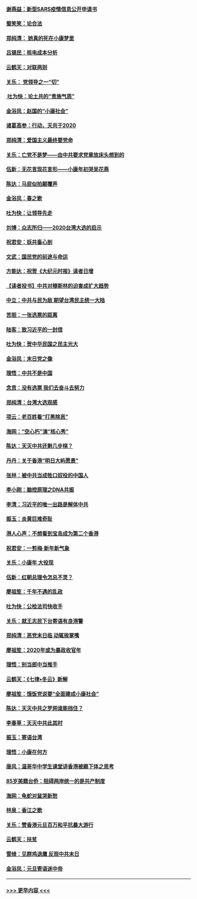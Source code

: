 #### [谢燕益：新型SARS疫情信息公开申请书](../pages/nsc993/n11808840.md?t=01211601) 
#### [蜀笑笑：论合法](../pages/nsc993/n11808064.md?t=01211601) 
#### [郑纯清： 她真的死在小康梦里](../pages/nsc993/n11806623.md?t=01211601) 
#### [吕锡民：核电成本分析](../pages/nsc993/n11806284.md?t=01211601) 
#### [云鹤天：对联两则](../pages/nsc993/n11805957.md?t=01211601) 
#### [关乐： 党领导之一“切”](../pages/nsc993/n11804505.md?t=01211601) 
#### [ 吐为快：论土共的“贵族气质”](../pages/nsc993/n11804490.md?t=01211601) 
#### [金浴凤：赵国的“小康社会”](../pages/nsc993/n11804452.md?t=01211601) 
#### [诸葛高参：行动，灭共于2020](../pages/nsc993/n11804120.md?t=01211601) 
#### [郑纯清：爱国主义最终要党命](../pages/nsc993/n11802197.md?t=01211601) 
#### [关乐：亡党不是梦——由中共要求党章放床头想到的](../pages/nsc993/n11802156.md?t=01211601) 
#### [伍新：无花言现花言形——小康年初哭吴花燕](../pages/nsc993/n11800044.md?t=01211601) 
#### [陈达：马屁似拍颠覆声](../pages/nsc993/n11800010.md?t=01211601) 
#### [金浴凤：春之歌](../pages/nsc993/n11797687.md?t=01211601) 
#### [吐为快：让领导先走](../pages/nsc993/n11797512.md?t=01211601) 
#### [刘博：众志所归——2020台湾大选的启示](../pages/nsc993/n11796878.md?t=01211601) 
#### [祝君安：妖共畜心剖](../pages/nsc993/n11794273.md?t=01211601) 
#### [文武：国民党的前途与命运](../pages/nsc993/n11794198.md?t=01211601) 
#### [方能达：祝贺《大纪元时报》读者日增](../pages/nsc993/n11793807.md?t=01211601) 
#### [【读者投书】中共对穆斯林的迫害成扩大趋势](../pages/nsc993/n11791371.md?t=01211601) 
#### [中立：中共与民为敌 期望台湾民主统一大陆](../pages/nsc993/n11790392.md?t=01211601) 
#### [苦胆：一张选票的距离](../pages/nsc993/n11788914.md?t=01211601) 
#### [陆客：致习近平的一封信](../pages/nsc993/n11788867.md?t=01211601) 
#### [吐为快：贺中华民国之民主光大](../pages/nsc993/n11788618.md?t=01211601) 
#### [金浴凤：末日党之像](../pages/nsc993/n11787475.md?t=01211601) 
#### [理悟：中共不是中国](../pages/nsc993/n11787463.md?t=01211601) 
#### [念贲：没有选票  我们去奋斗去努力](../pages/nsc993/n11787398.md?t=01211601) 
#### [郑纯清：台湾大选观感](../pages/nsc993/n11786210.md?t=01211601) 
#### [项云：老百姓看“打黑除恶”](../pages/nsc993/n11785398.md?t=01211601) 
#### [海网：“空心朽”演“核心秀”](../pages/nsc993/n11783874.md?t=01211601) 
#### [陈达：天灭中共还剩几步棋？](../pages/nsc993/n11783719.md?t=01211601) 
#### [丹丹：关于香港“明日大屿愿景”](../pages/nsc993/n11783273.md?t=01211601) 
#### [张林：被中共当成牲口奴役的中国人](../pages/nsc993/n11782397.md?t=01211601) 
#### [李小刚：脑控原理之DNA共振](../pages/nsc993/n11780962.md?t=01211601) 
#### [李清：习近平的唯一出路是解体中共](../pages/nsc993/n11780866.md?t=01211601) 
#### [振玉：炎黄巨难奇耻](../pages/nsc993/n11779632.md?t=01211601) 
#### [港人心声：不想看到宝岛成为第二个香港](../pages/nsc993/n11778817.md?t=01211601) 
#### [祝君安：一剪梅‧新年新气象](../pages/nsc993/n11776340.md?t=01211601) 
#### [关乐：小康年 大役现](../pages/nsc993/n11774213.md?t=01211601) 
#### [伍新：红朝总理令怎总不灵？](../pages/nsc993/n11770813.md?t=01211601) 
#### [廖祖笙：千年不遇的乱政](../pages/nsc993/n11770373.md?t=01211601) 
#### [吐为快：公检法司快收手](../pages/nsc993/n11770359.md?t=01211601) 
#### [关乐：就王志民下台寄语有良港警](../pages/nsc993/n11769903.md?t=01211601) 
#### [郑纯清：恶党末日临 动辄挨掌嘴](../pages/nsc993/n11769356.md?t=01211601) 
#### [廖祖笙：2020年或为暴政收官年](../pages/nsc993/n11768216.md?t=01211601) 
#### [理悟：别当郎中当推手](../pages/nsc993/n11768243.md?t=01211601) 
#### [云鹤天：《七律▪冬云》新解](../pages/nsc993/n11768204.md?t=01211601) 
#### [廖祖笙：饿饭党说要“全面建成小康社会”](../pages/nsc993/n11767482.md?t=01211601) 
#### [陈达：天灭中共之罗网谁能挡住？](../pages/nsc993/n11767465.md?t=01211601) 
#### [李春草：天灭中共此其时](../pages/nsc993/n11767452.md?t=01211601) 
#### [振玉：寄语台湾](../pages/nsc993/n11767432.md?t=01211601) 
#### [理悟：小康在何方](../pages/nsc993/n11767394.md?t=01211601) 
#### [唐风：温哥华中学生课堂讲香港被踢下体之思考](../pages/nsc993/n11766848.md?t=01211601) 
#### [85岁美籍台侨：阻碍两岸统一的是共产制度](../pages/nsc993/n11765043.md?t=01211601) 
#### [海网：龟蛇对鼠哭新愁](../pages/nsc993/n11764895.md?t=01211601) 
#### [林泉：香江之歌](../pages/nsc993/n11764415.md?t=01211601) 
#### [关乐：赞香港元旦百万和平抗暴大游行](../pages/nsc993/n11764382.md?t=01211601) 
#### [云鹤天：扶贫](../pages/nsc993/n11764245.md?t=01211601) 
#### [雪绮：见群鸡退鹰  反观中共末日](../pages/nsc993/n11762112.md?t=01211601) 
#### [金浴凤：元旦寄语迷中帝](../pages/nsc993/n11761788.md?t=01211601) 

----
#### [ >>> 更早内容 <<< ](../indexes/nsc993-earlier.md)
